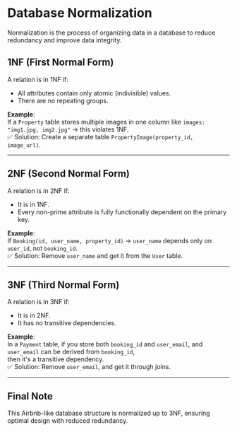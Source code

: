 # Database Normalization

Normalization is the process of organizing data in a database to reduce redundancy and improve data integrity.

## 1NF (First Normal Form)
A relation is in 1NF if:
- All attributes contain only atomic (indivisible) values.
- There are no repeating groups.

**Example**:  
If a `Property` table stores multiple images in one column like `images: "img1.jpg, img2.jpg"` → this violates 1NF.  
✅ Solution: Create a separate table `PropertyImage(property_id, image_url)`.

---

## 2NF (Second Normal Form)
A relation is in 2NF if:
- It is in 1NF.
- Every non-prime attribute is fully functionally dependent on the primary key.

**Example**:  
If `Booking(id, user_name, property_id)` → `user_name` depends only on `user_id`, not `booking_id`.  
✅ Solution: Remove `user_name` and get it from the `User` table.

---

## 3NF (Third Normal Form)
A relation is in 3NF if:
- It is in 2NF.
- It has no transitive dependencies.

**Example**:  
In a `Payment` table, if you store both `booking_id` and `user_email`, and `user_email` can be derived from `booking_id`,  
then it's a transitive dependency.  
✅ Solution: Remove `user_email`, and get it through joins.

---

## Final Note
This Airbnb-like database structure is normalized up to 3NF, ensuring optimal design with reduced redundancy.
